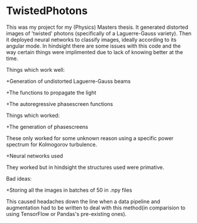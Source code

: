 # TwistedPhotons

This was my project for my (Physics) Masters thesis.
It generated distorted images of 'twisted' photons (specifically of a Laguerre-Gauss variety).
Then it deployed neural networks to classify images, ideally according to its angular mode.
In hindsight there are some issues with this code and the way certain things were implimented due to lack of knowing better at the time.

Things which work well:

+Generation of undistorted Laguerre-Gauss beams

+The functions to propagate the light

+The autoregressive phasescreen functions

Things which worked:

+The generation of phasescreens

 These only worked for some unknown reason using a specific power spectrum for Kolmogorov turbulence.
 
+Neural networks used

 They worked but in hindsight the structures used were primative.

Bad ideas:

+Storing all the images in batches of 50 in .npy files

 This caused headaches down the line when a data pipeline and augmentation had to be written to deal with this method(in comparision to using TensorFlow or Pandas's pre-existing ones).
